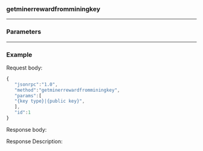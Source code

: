 ### getminerrewardfromminingkey
---
### Parameters
---
### Example

Request body:
```javascript
{
   "jsonrpc":"1.0",
   "method":"getminerrewardfromminingkey",
   "params":[
   "{key type}|{public key}", 
   ],
   "id":1
}
```
Response body:

Response Description:

